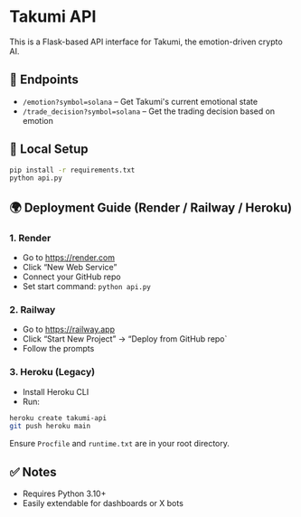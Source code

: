 # Takumi API

This is a Flask-based API interface for Takumi, the emotion-driven crypto AI.

## 🧪 Endpoints

- `/emotion?symbol=solana` – Get Takumi's current emotional state
- `/trade_decision?symbol=solana` – Get the trading decision based on emotion

## 🚀 Local Setup

```bash
pip install -r requirements.txt
python api.py
```

## 🌍 Deployment Guide (Render / Railway / Heroku)

### 1. **Render**
- Go to https://render.com
- Click “New Web Service”
- Connect your GitHub repo
- Set start command: `python api.py`

### 2. **Railway**
- Go to https://railway.app
- Click “Start New Project” → “Deploy from GitHub repo`
- Follow the prompts

### 3. **Heroku (Legacy)**
- Install Heroku CLI
- Run:

```bash
heroku create takumi-api
git push heroku main
```

Ensure `Procfile` and `runtime.txt` are in your root directory.

## ✅ Notes
- Requires Python 3.10+
- Easily extendable for dashboards or X bots
